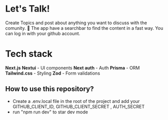 # Let's Talk!

Create Topics and post about anything you want to discuss with the comunity. :page_with_curl:
The app have a searchbar to find the content in a fast way.
You can log in with your github account.

# Tech stack
 **Next.js**
  **Nextui** - UI components
 **Next auth** - Auth 
 **Prisma** - ORM 
 **Tailwind.css** - Styling
 **Zod** - Form validations 
## How to use this repository?
- Create a .env.local file in the root of the project  and add your GITHUB_CLIENT_ID, GITHUB_CLIENT_SECRET , AUTH_SECRET
-  run "npm run dev" to star dev mode

